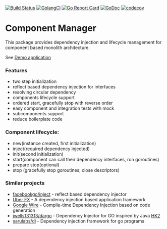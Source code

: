 [![Build Status](https://travis-ci.org/insolar/component-manager.svg?branch=master)](https://travis-ci.org/insolar/component-manager)
[![GolangCI](https://golangci.com/badges/github.com/insolar/component-manager.svg)](https://golangci.com/r/github.com/insolar/component-manager/)
[![Go Report Card](https://goreportcard.com/badge/github.com/insolar/component-manager)](https://goreportcard.com/report/github.com/insolar/component-manager)
[![GoDoc](https://godoc.org/github.com/insolar/component-manager?status.svg)](https://godoc.org/github.com/insolar/component-manager)
[![codecov](https://codecov.io/gh/insolar/component-manager/branch/master/graph/badge.svg)](https://codecov.io/gh/insolar/component-manager)

# Component Manager

This package provides dependency injection and lifecycle management for component based monolith architecture.

See [Demo application](https://github.com/AndreyBronin/golang-di-sandbox)

### Features 

- two step initialization
- reflect based dependency injection for interfaces
- resolving circular dependency 
- components lifecycle support
- ordered start, gracefully stop with reverse order
- easy component and integration tests with mock
- subcomponents support
- reduce boilerplate code

### Component lifecycle:

- new(instance created, first initialization) 
- inject(required dependency injected)
- init(second initialization)
- start(component can call their dependency interfaces, run goroutines)
- prepare stop(optional)
- stop (gracefully stop goroutines, close descriptors)


### Similar projects

- [facebookgo/inject](https://github.com/facebookgo/inject) - reflect based dependency injector
- [Uber FX](https://github.com/uber-go/fx) - A dependency injection based application framework
- [Google Wire](https://github.com/google/wire) - Compile-time Dependency Injection based on code generation
- [jwells131313/dargo](https://github.com/jwells131313/dargo) - Dependency Injector for GO inspired by Java [HK2](https://javaee.github.io/hk2/)
- [sarulabs/di](https://github.com/sarulabs/di) - Dependency injection framework for go programs
                                                   
